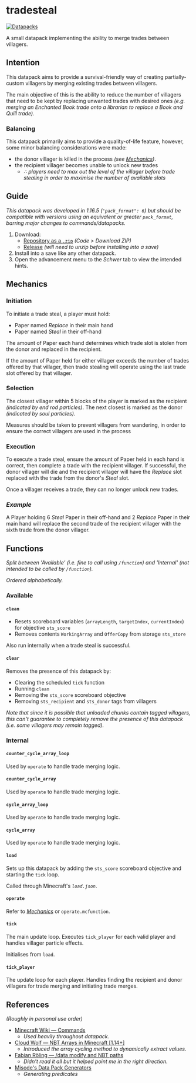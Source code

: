 # tradesteal
[![Datapacks](https://img.shields.io/badge/See_more-datapacks-C7A978.svg)](https://github.com/itsschwer?tab=repositories&q=&type=&language=mcfunction&sort=)

A small datapack implementing the ability to merge trades between villagers.

## Intention

This datapack aims to provide a survival-friendly way of creating partially-custom villagers by merging existing trades between villagers.

The main objective of this is the ability to reduce the number of villagers that need to be kept by replacing unwanted trades with desired ones *(e.g. merging an Enchanted Book trade onto a librarian to replace a Book and Quill trade)*.

### Balancing
This datapack primarily aims to provide a quality-of-life feature, however, some minor balancing considerations were made:
- the donor villager is killed in the process *(see [Mechanics](#mechanics))*.
- the recipient villager becomes unable to unlock new trades
    - *∴ players need to max out the level of the villager before trade stealing in order to maximise the number of available slots*

## Guide
*This datapack was developed in 1.16.5 (`"pack_format": 6`) but should be compatible with versions using an equivalent or greater `pack_format`, barring major changes to commands/datapacks.*

1. Download:
    - [Repository as a `.zip`](https://github.com/itsschwer/tradesteal/archive/refs/heads/master.zip) *(Code > Download ZIP)*
    - [Release](https://github.com/itsschwer/tradesteal/releases) *(will need to unzip before installing into a save)*
2. Install into a save like any other datapack.
3. Open the advancement menu to the *Schwer* tab to view the intended hints.

## Mechanics

### Initiation
To initiate a trade steal, a player must hold:
- Paper named *Replace* in their main hand
- Paper named *Steal* in their off-hand

The amount of Paper each hand determines which trade slot is stolen from the donor and replaced in the recipient.

If the amount of Paper held for either villager exceeds the number of trades offered by that villager, then trade stealing will operate using the last trade slot offered by that villager.

### Selection

The closest villager within 5 blocks of the player is marked as the recipient *(indicated by end rod particles)*. The next closest is marked as the donor *(indicated by soul particles)*.

Measures should be taken to prevent villagers from wandering, in order to ensure the correct villagers are used in the process

### Execution
To execute a trade steal, ensure the amount of Paper held in each hand is correct, then complete a trade with the recipient villager. If successful, the donor villager will die and the recipient villager will have the *Replace* slot replaced with the trade from the donor's *Steal* slot.

Once a villager receives a trade, they can no longer unlock new trades.

### *Example*
A Player holding 6 *Steal* Paper in their off-hand and 2 *Replace* Paper in their main hand will replace the second trade of the recipient villager with the sixth trade from the donor villager.

## Functions
*Split between 'Available' (i.e. fine to call using `/function`) and 'Internal' (not intended to be called by `/function`).*

*Ordered alphabetically.*

### Available

#### `clean` 
- Resets scoreboard variables (`arrayLength`, `targetIndex`, `currentIndex`) for objective `sts_score`
- Removes contents `WorkingArray` and `OfferCopy` from storage `sts_store`

Also run internally when a trade steal is successful.

#### `clear`
Removes the presence of this datapack by:
- Clearing the scheduled `tick` function
- Running `clean`
- Removing the `sts_score` scoreboard objective
- Removing `sts_recipient` and `sts_donor` tags from villagers

*Note that since it is possible that unloaded chunks contain tagged villagers, this can't guarantee to completely remove the presence of this datapack (i.e. some villagers may remain tagged).*

### Internal

#### `counter_cycle_array_loop`
Used by `operate` to handle trade merging logic.

#### `counter_cycle_array`
Used by `operate` to handle trade merging logic.

#### `cycle_array_loop`
Used by `operate` to handle trade merging logic.

#### `cycle_array`
Used by `operate` to handle trade merging logic.

#### `load`
Sets up this datapack by adding the `sts_score` scoreboard objective and starting the `tick` loop.

Called through Minecraft's *`load.json`*.

#### `operate`
Refer to *[Mechanics](#mechanics)* or `operate.mcfunction`.

#### `tick`
The main update loop. Executes `tick_player` for each valid player and handles villager particle effects.

Initialises from `load`.

#### `tick_player`
The update loop for each player. Handles finding the recipient and donor villagers for trade merging  and initiating trade merges.

## References
*(Roughly in personal use order)*
- [Minecraft Wiki — Commands](https://minecraft.fandom.com/wiki/Commands)
    - *Used heavily throughout datapack.*
- [Cloud Wolf — NBT Arrays in Minecraft [1.14+]](https://www.youtube.com/watch?v=Bt6xD8vE7Pw)
    - *Introduced the array cycling method to dynamically extract values.*
- [Fabian Röling — /data modify and NBT paths](https://gaming.stackexchange.com/questions/351488/would-someone-give-a-thorough-explanation-of-1-14-minecrafts-data-modify)
    - *Didn't read it all but it helped point me in the right direction.*
- [Misode's Data Pack Generators](https://misode.github.io/)
    - *Generating predicates*
